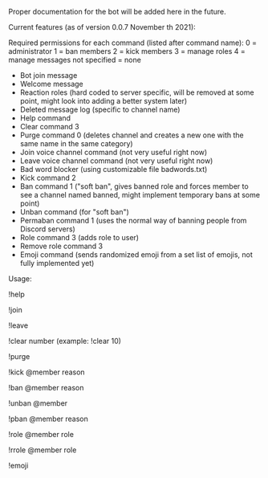 Proper documentation for the bot will be added here in the future.

Current features (as of version 0.0.7 November th 2021):

Required permissions for each command (listed after command name):
0 = administrator
1 = ban members
2 = kick members
3 = manage roles
4 = manage messages
not specified = none


- Bot join message
- Welcome message
- Reaction roles (hard coded to server specific, will be removed at some point, might look into adding a better system later)
- Deleted message log (specific to channel name)
- Help command
- Clear command 3
- Purge command 0 (deletes channel and creates a new one with the same name in the same category)
- Join voice channel command (not very useful right now)
- Leave voice channel command (not very useful right now)
- Bad word blocker (using customizable file badwords.txt)
- Kick command 2
- Ban command 1 ("soft ban", gives banned role and forces member to see a channel named banned, might implement temporary bans at some point)
- Unban command (for "soft ban")
- Permaban command 1 (uses the normal way of banning people from Discord servers)
- Role command 3 (adds role to user)
- Remove role command 3
- Emoji command (sends randomized emoji from a set list of emojis, not fully implemented yet)


Usage:

!help

!join

!leave

!clear number (example: !clear 10)

!purge

!kick @member reason

!ban @member reason

!unban @member

!pban @member reason

!role @member role

!rrole @member role

!emoji
